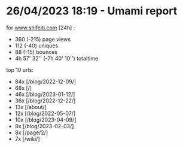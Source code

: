 # 26/04/2023 18:19 - Umami report
for www.shifeiti.com [24h] :

 - 360 (-215) page views
 - 112 (-40) uniques
 - 88 (-15) bounces
 - 4h 57' 32'' (-7h 40' 10'') totaltime


top 10 urls:
 - 84x [/blog/2022-12-09/]
 - 68x [/]
 - 46x [/blog/2023-01-12/]
 - 36x [/blog/2022-12-22/]
 - 13x [/about/]
 - 12x [/blog/2022-05-07/]
 - 10x [/blog/2023-04-09/]
 - 8x [/blog/2023-02-03/]
 - 8x [/page/2/]
 - 7x [/wiki/]


